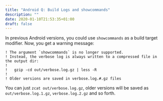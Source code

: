 ```yaml
---
title: "Android Q: Build Logs and showcommands"
description: ""
date: 2020-01-10T21:53:35+01:00
draft: false
---
```


In previous Android versions, you could use `showcommands` as a build target
modifier. Now, you get a warning message:

```
! The argument `showcommands` is no longer supported.
! Instead, the verbose log is always written to a compressed file in the output dir:
!
!   gzip -cd out/verbose.log.gz | less -R
!
! Older versions are saved in verbose.log.#.gz files
```

You can just `zcat out/verbose.log.gz`, older versions will be saved as
`out/verbose.log.1.gz`, `verbose.log.2.gz` and so forth.
